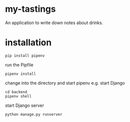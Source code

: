 # my-tastings
An application to write down notes about drinks.

# installation
```
pip install pipenv
```
run the Pipfile
```
pipenv install
```
change into the directory and start pipenv e.g. start Django
```
cd backend
pipenv shell
```
start Django server
```
python manage.py runserver
```


